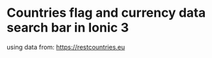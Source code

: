 Countries flag and currency data search bar in Ionic 3
======================================================

using data from: https://restcountries.eu
